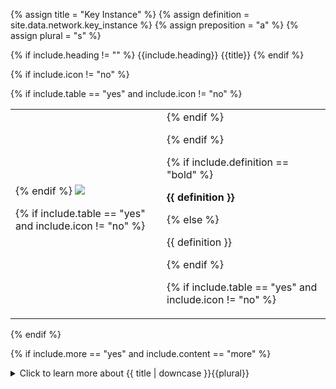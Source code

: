 <!--------------------------------------------- TITLE AND DEFINITION starts -->

{% assign title = "Key Instance" %}
{% assign definition = site.data.network.key_instance %}
{% assign preposition = "a" %}
{% assign plural = "s" %}

<!--------------------------------------------- TITLE AND DEFINITION ends -->

{% if include.heading != "" %}
{{include.heading}} {{title}}
{% endif %}

{% if include.icon != "no" %} 

{% if include.table == "yes" and include.icon != "no" %}
<table class="definitionTable"><tr><td>
{% endif %}

<img src='images/icons/{{include.icon}}{{ title | downcase | replace: " ", "-" }}.png' />

{% if include.table == "yes" and include.icon != "no" %}
</td><td>
{% endif %}

{% endif %}

{% if include.definition == "bold" %}

<strong>{{ definition }}</strong>

{% else %}

{{ definition }}

{% endif %}

{% if include.table == "yes" and include.icon != "no" %}
</td></tr></table>
{% endif %}

{% if include.more == "yes" and include.content == "more" %}
<details><summary class="nobr">Click to learn more about {{ title | downcase }}{{plural}}
</summary>
{% endif %}

{% if include.content != "no" %}

<!--------------------------------------------- CONTENT starts -->

The key instance must be attached to market reference nodes that participate in forward testing and live trading sessions, as that is the scenario in which the user must validate the account with the exchange.

Some exchanges&mdash;like Binance&mdash;require validating the user even when retrieving data from the exchange. For such reasons, the key instance must also be attached to the market reference of the sensor process instance that connects to such exchanges.

In all cases, the key instance node must reference a valid exchange account key from an account with the exchange, as defined in the Crypto Ecosystem hierarchy.

{% include important.html content="Most exchanges do not allow the same exchange account key to be used with multiple processes querying the exchange API. This means that if you are trading with multiple trading systems or multiple sessions on the same exchange, each session requires different exchange account keys." %}

<!--------------------------------------------- CONTENT ends -->

{% endif %}

{% if include.more == "yes" and include.content != "more" %}
<details><summary class="nobr">Click to learn more about {{ title | downcase }}{{plural}}
</summary>
{% endif %}

{% if include.adding != "" %}

{{include.adding}} Adding {{preposition}} {{title}} Node

<!--------------------------------------------- ADDING starts -->

To add a key instance, select *Add Key Instance* on the market reference node menu.

{% include note.html content="Remember to establish a reference with a valid exchange account key after creating the key instance." %}

<!--------------------------------------------- ADDING ends -->

{% endif %}

{% if include.configuring != "" %}

{{include.configuring}} Configuring the {{title}}

<!--------------------------------------------- CONFIGURING starts -->

XXXXXXXXXXXXXXXXXXXXXXXXXXXXXXXXXXXXXXXXXXXXXXXXXXXXXX

<!--------------------------------------------- CONFIGURING ends -->

{% endif %}

{% if include.starting != "" %}

{{include.starting}} Starting {{preposition}} {{title}}

<!--------------------------------------------- STARTING starts -->

XXXXXXXXXXXXXXXXXXXXXXXXXXXXXXXXXXXXXXXXXXXXXXXXXXXXXX

<!--------------------------------------------- STARTING ends -->

{% endif %}

{% if include.more == "yes" %}
</details>
{% endif %}